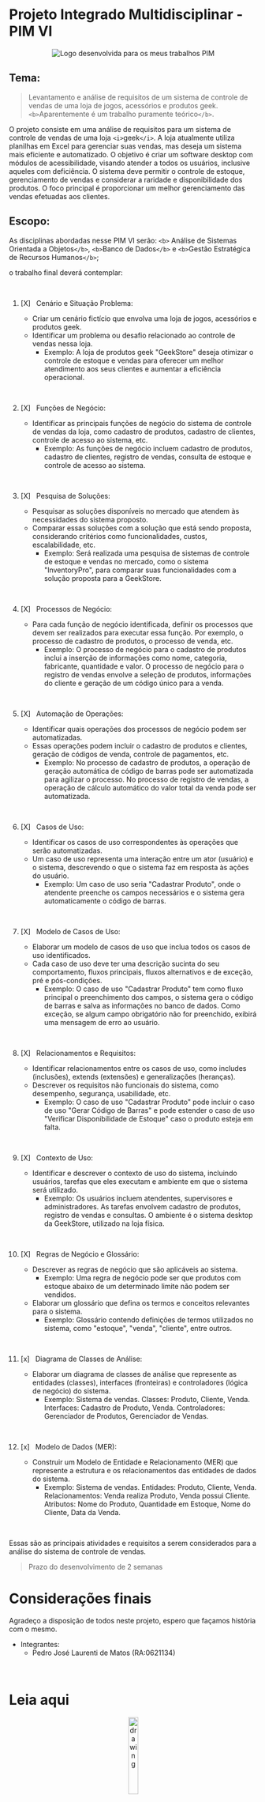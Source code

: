 # Projeto Integrado Multidisciplinar - PIM VI

<div align="center">

![Logo desenvolvida para os meus trabalhos PIM](./p%C3%A1gina%20de%20explica%C3%A7%C3%B5es/img/PIM-VI-LOGO.png)

</div>

## Tema:

> Levantamento e análise de requisitos de um sistema de controle de vendas de uma loja de jogos, acessórios e produtos geek. `<b>`Aparentemente é um trabalho puramente teórico`</b>`.

O projeto consiste em uma análise de requisitos para um sistema de controle de vendas de uma loja `<i>`geek`</i>`. A loja atualmente utiliza planilhas em Excel para gerenciar suas vendas, mas deseja um sistema mais eficiente e automatizado. O objetivo é criar um software desktop com módulos de acessibilidade, visando atender a todos os usuários, inclusive aqueles com deficiência. O sistema deve permitir o controle de estoque, gerenciamento de vendas e considerar a raridade e disponibilidade dos produtos. O foco principal é proporcionar um melhor gerenciamento das vendas efetuadas aos clientes.

## Escopo:

As disciplinas abordadas nesse PIM VI serão: `<b>` Análise de Sistemas Orientada a Objetos`</b>`, `<b>`Banco de Dados`</b>` e `<b>`Gestão Estratégica de Recursos Humanos`</b>`;

o trabalho final deverá contemplar:

<br>

1. [X] &nbsp; Cenário e Situação Problema:

    - Criar um cenário fictício que envolva uma loja de jogos, acessórios e produtos geek.
    - Identificar um problema ou desafio relacionado ao controle de vendas nessa loja.
      - Exemplo: A loja de produtos geek "GeekStore" deseja otimizar o controle de estoque e vendas para oferecer um melhor atendimento aos seus clientes e aumentar a eficiência operacional.

<br>

2. [X] &nbsp; Funções de Negócio:

    - Identificar as principais funções de negócio do sistema de controle de vendas da loja, como cadastro de produtos, cadastro de clientes, controle de acesso ao sistema, etc.
      - Exemplo: As funções de negócio incluem cadastro de produtos, cadastro de clientes, registro de vendas, consulta de estoque e controle de acesso ao sistema.

<br>

3. [X] &nbsp; Pesquisa de Soluções:

    - Pesquisar as soluções disponíveis no mercado que atendem às necessidades do sistema proposto.
    - Comparar essas soluções com a solução que está sendo proposta, considerando critérios como funcionalidades, custos, escalabilidade, etc.
      - Exemplo: Será realizada uma pesquisa de sistemas de controle de estoque e vendas no mercado, como o sistema "InventoryPro", para comparar suas funcionalidades com a solução proposta para a GeekStore.

<br>

4. [X] &nbsp; Processos de Negócio:

    - Para cada função de negócio identificada, definir os processos que devem ser realizados para executar essa função. Por exemplo, o processo de cadastro de produtos, o processo de venda, etc.
      - Exemplo: O processo de negócio para o cadastro de produtos inclui a inserção de informações como nome, categoria, fabricante, quantidade e valor. O processo de negócio para o registro de vendas envolve a seleção de produtos, informações do cliente e geração de um código único para a venda.

<br>

5. [X] &nbsp; Automação de Operações:

    - Identificar quais operações dos processos de negócio podem ser automatizadas.
    - Essas operações podem incluir o cadastro de produtos e clientes, geração de códigos de venda, controle de pagamentos, etc.
      - Exemplo: No processo de cadastro de produtos, a operação de geração automática de código de barras pode ser automatizada para agilizar o processo. No processo de registro de vendas, a operação de cálculo automático do valor total da venda pode ser automatizada.

<br>

6. [X] &nbsp; Casos de Uso:

    - Identificar os casos de uso correspondentes às operações que serão automatizadas.
    - Um caso de uso representa uma interação entre um ator (usuário) e o sistema, descrevendo o que o sistema faz em resposta às ações do usuário.
      - Exemplo: Um caso de uso seria "Cadastrar Produto", onde o atendente preenche os campos necessários e o sistema gera automaticamente o código de barras.

<br>

7. [X] &nbsp; Modelo de Casos de Uso:

    - Elaborar um modelo de casos de uso que inclua todos os casos de uso identificados.
    - Cada caso de uso deve ter uma descrição sucinta do seu comportamento, fluxos principais, fluxos alternativos e de exceção, pré e pós-condições.
      - Exemplo: O caso de uso "Cadastrar Produto" tem como fluxo principal o preenchimento dos campos, o sistema gera o código de barras e salva as informações no banco de dados. Como exceção, se algum campo obrigatório não for preenchido, exibirá uma mensagem de erro ao usuário.

<br>

8. [X] &nbsp; Relacionamentos e Requisitos:

    - Identificar relacionamentos entre os casos de uso, como includes (inclusões), extends (extensões) e generalizações (heranças).
    - Descrever os requisitos não funcionais do sistema, como desempenho, segurança, usabilidade, etc.
      - Exemplo: O caso de uso "Cadastrar Produto" pode incluir o caso de uso "Gerar Código de Barras" e pode estender o caso de uso "Verificar Disponibilidade de Estoque" caso o produto esteja em falta.

<br>

9. [X] &nbsp; Contexto de Uso:

    - Identificar e descrever o contexto de uso do sistema, incluindo usuários, tarefas que eles executam e ambiente em que o sistema será utilizado.
      - Exemplo: Os usuários incluem atendentes, supervisores e administradores. As tarefas envolvem cadastro de produtos, registro de vendas e consultas. O ambiente é o sistema desktop da GeekStore, utilizado na loja física.

<br>

10. [X] &nbsp; Regras de Negócio e Glossário:

     - Descrever as regras de negócio que são aplicáveis ao sistema.
       - Exemplo: Uma regra de negócio pode ser que produtos com estoque abaixo de um determinado limite não podem ser vendidos.
     - Elaborar um glossário que defina os termos e conceitos relevantes para o sistema.
       - Exemplo: Glossário contendo definições de termos utilizados no sistema, como "estoque", "venda", "cliente", entre outros.

<br>

11. [x] &nbsp; Diagrama de Classes de Análise:

     - Elaborar um diagrama de classes de análise que represente as entidades (classes), interfaces (fronteiras) e controladores (lógica de negócio) do sistema.
       - Exemplo: Sistema de vendas. Classes: Produto, Cliente, Venda. Interfaces: Cadastro de Produto, Venda. Controladores: Gerenciador de Produtos, Gerenciador de Vendas.

<br>

12. [x] &nbsp; Modelo de Dados (MER):

     - Construir um Modelo de Entidade e Relacionamento (MER) que represente a estrutura e os relacionamentos das entidades de dados do sistema.
       - Exemplo: Sistema de vendas. Entidades: Produto, Cliente, Venda. Relacionamentos: Venda realiza Produto, Venda possui Cliente. Atributos: Nome do Produto, Quantidade em Estoque, Nome do Cliente, Data da Venda.

<br>

Essas são as principais atividades e requisitos a serem considerados para a análise do sistema de controle de vendas.

> Prazo do desenvolvimento de 2 semanas

# Considerações finais

Agradeço a disposição de todos neste projeto, espero que façamos história com o mesmo.

- Integrantes:
  - Pedro José Laurenti de Matos (RA:0621134)

<br>

# Leia aqui

<div align="center">

<img src="https://pkgs.rstudio.com/rmarkdown/reference/figures/logo.png" alt="drawing" width="20%"/>

[Página feita com R Markdown](https://www.pimvi.orbytesistemas.com)
[Github com código fonte](https://github.com/Pedro-Laurenti/PIM-VI)

<br>

<img src="https://cdn.worldvectorlogo.com/logos/latex.svg" alt="drawing" width="20%"/>

[Documentação final seguindo ABNT](https://pimvi.orbytesistemas.com/PIM-VI.pdf)

</div>
